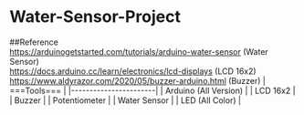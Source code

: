 # Water-Sensor-Project
##Reference<br>
https://arduinogetstarted.com/tutorials/arduino-water-sensor (Water Sensor) <br>
https://docs.arduino.cc/learn/electronics/lcd-displays (LCD 16x2)<br>
https://www.aldyrazor.com/2020/05/buzzer-arduino.html (Buzzer)
| ===Tools===           |
|-----------------------|
| Arduino (All Version) |
| LCD 16x2              |
| Buzzer                |
| Potentiometer         |
| Water Sensor          |
| LED (All Color)       |
